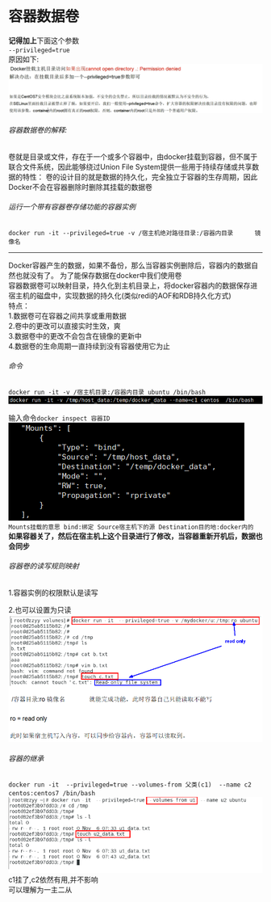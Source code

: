 # 容器数据卷
**记得加上**下面这个参数  
``--privileged=true``  
原因如下:  
![img_42.png](img_42.png)  

###### 容器数据卷的解释:
卷就是目录或文件，存在于一个或多个容器中，由docker挂载到容器，但不属于联合文件系统，因此能够绕过Union File System提供一些用于持续存储或共享数据的特性：
卷的设计目的就是数据的持久化，完全独立于容器的生存周期，因此Docker不会在容器删除时删除其挂载的数据卷  

###### 运行一个带有容器卷存储功能的容器实例
``docker run -it --privileged=true -v /宿主机绝对路径目录:/容器内目录      镜像名``

---
Docker容器产生的数据，如果不备份，那么当容器实例删除后，容器内的数据自然也就没有了。
为了能保存数据在docker中我们使用卷  
容器数据卷可以映射目录，持久化到主机目录上，将docker容器内的数据保存进宿主机的磁盘中，实现数据的持久化(类似redi的AOF和RDB持久化方式)  
特点：  
1.数据卷可在容器之间共享或重用数据  
2.卷中的更改可以直接实时生效，爽  
3.数据卷中的更改不会包含在镜像的更新中  
4.数据卷的生命周期一直持续到没有容器使用它为止  
###### 命令
``docker run -it -v /宿主机目录:/容器内目录 ubuntu /bin/bash``  
![img_43.png](img_43.png)  


输入命令``docker inspect 容器ID``  
![img_44.png](img_44.png)  
``Mounts挂载的意思 bind:绑定 Source宿主机下的源 Destination目的地:docker内的``  
**如果容器关了，然后在宿主机上这个目录进行了修改，当容器重新开机后，数据也会同步**  


###### 容器卷的读写规则映射  
1.容器实例的权限默认是读写  

2.也可以设置为只读  
![img_45.png](img_45.png)  
###### 容器的继承
``docker run -it  --privileged=true --volumes-from 父类(c1)  --name c2 centos:centos7 /bin/bash``
![img_46.png](img_46.png)  
c1挂了,c2依然有用,并不影响  
可以理解为一主二从

